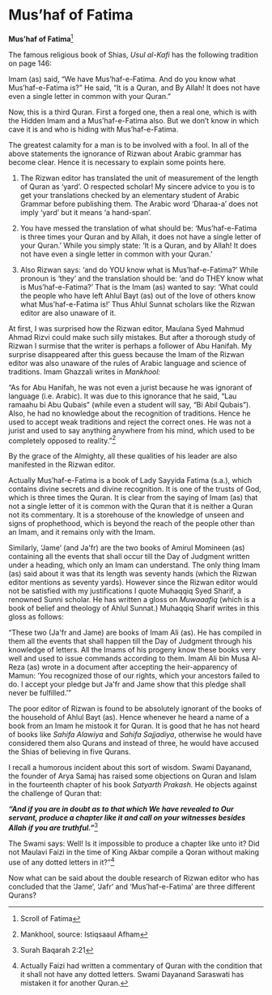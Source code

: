 Mus’haf of Fatima
=================

**Mus’haf of Fatima**[^1]

The famous religious book of Shias, *Usul al-Kafi* has the following
tradition on page 146:

Imam (as) said, “We have Mus’haf-e-Fatima. And do you know what
Mus’haf-e-Fatima is?” He said, “It is a Quran, and By Allah! It does not
have even a single letter in common with your Quran.”

Now, this is a third Quran. First a forged one, then a real one, which
is with the Hidden Imam and a Mus’haf-e-Fatima also. But we don’t know
in which cave it is and who is hiding with Mus’haf-e-Fatima.

The greatest calamity for a man is to be involved with a fool. In all of
the above statements the ignorance of Rizwan about Arabic grammar has
become clear. Hence it is necessary to explain some points here.

1) The Rizwan editor has translated the unit of measurement of the
length of Quran as ‘yard’. O respected scholar! My sincere advice to you
is to get your translations checked by an elementary student of Arabic
Grammar before publishing them. The Arabic word ‘Dharaa-a’ does not
imply ‘yard’ but it means ‘a hand-span’.

2) You have messed the translation of what should be: ‘Mus’haf-e-Fatima
is three times your Quran and by Allah, it does not have a single letter
of your Quran.’ While you simply state: ‘It is a Quran, and by Allah! It
does not have even a single letter in common with your Quran.’

3) Also Rizwan says: ‘and do YOU know what is Mus’haf-e-Fatima?’ While
pronoun is ‘they’ and the translation should be: ‘and do THEY know what
is Mus’haf-e-Fatima?’ That is the Imam (as) wanted to say: ‘What could
the people who have left Ahlul Bayt (as) out of the love of others know
what Mus’haf-e-Fatima is!’ Thus Ahlul Sunnat scholars like the Rizwan
editor are also unaware of it.

At first, I was surprised how the Rizwan editor, Maulana Syed Mahmud
Ahmad Rizvi could make such silly mistakes. But after a thorough study
of Rizwan I surmise that the writer is perhaps a follower of Abu
Hanifah. My surprise disappeared after this guess because the Imam of
the Rizwan editor was also unaware of the rules of Arabic language and
science of traditions. Imam Ghazzali writes in *Mankhool:*

“As for Abu Hanifah, he was not even a jurist because he was ignorant of
language (i.e. Arabic). It was due to this ignorance that he said, “Lau
ramaahu bi Abu Qubais” (while even a student will say, “Bi Abil
Qubais”). Also, he had no knowledge about the recognition of traditions.
Hence he used to accept weak traditions and reject the correct ones. He
was not a jurist and used to say anything anywhere from his mind, which
used to be completely opposed to reality.”[^2]

By the grace of the Almighty, all these qualities of his leader are also
manifested in the Rizwan editor.

Actually Mus’haf-e-Fatima is a book of Lady Sayyida Fatima (s.a.), which
contains divine secrets and divine recognition. It is one of the trusts
of God, which is three times the Quran. It is clear from the saying of
Imam (as) that not a single letter of it is common with the Quran that
it is neither a Quran not its commentary. It is a storehouse of the
knowledge of unseen and signs of prophethood, which is beyond the reach
of the people other than an Imam, and it remains only with the Imam.

Similarly, ‘Jame’ (and Ja'fr) are the two books of Amirul Momineen (as)
containing all the events that shall occur till the Day of Judgment
written under a heading, which only an Imam can understand. The only
thing Imam (as) said about it was that its length was seventy hands
(which the Rizwan editor mentions as seventy yards). However since the
Rizwan editor would not be satisfied with my justifications I quote
Muhaqqiq Syed Sharif, a renowned Sunni scholar. He has written a gloss
on *Muwaaafiq* (which is a book of belief and theology of Ahlul Sunnat.)
Muhaqqiq Sharif writes in this gloss as follows:

“These two (Ja'fr and Jame) are books of Imam Ali (as). He has compiled
in them all the events that shall happen till the Day of Judgment
through his knowledge of letters. All the Imams of his progeny know
these books very well and used to issue commands according to them. Imam
Ali bin Musa Al-Reza (as) wrote in a document after accepting the
heir-apparency of Mamun: ‘You recognized those of our rights, which your
ancestors failed to do. I accept your pledge but Ja'fr and Jame show
that this pledge shall never be fulfilled.’”

The poor editor of Rizwan is found to be absolutely ignorant of the
books of the household of Ahlul Bayt (as). Hence whenever he heard a
name of a book from an Imam he mistook it for Quran. It is good that he
has not heard of books like *Sahifa Alawiya* and *Sahifa Sajjadiya*,
otherwise he would have considered them also Qurans and instead of
three, he would have accused the Shias of believing in five Qurans.

I recall a humorous incident about this sort of wisdom. Swami Dayanand,
the founder of Arya Samaj has raised some objections on Quran and Islam
in the fourteenth chapter of his book *Satyarth Prakash.* He objects
against the challenge of Quran that:

***“And if you are in doubt as to that which We have revealed to Our
servant, produce a chapter like it and call on your witnesses besides
Allah if you are truthful.”***[^3]

The Swami says: Well! Is it impossible to produce a chapter like unto
it? Did not Maulavi Faizi in the time of King Akbar compile a Qoran
without making use of any dotted letters in it?”[^4]

Now what can be said about the double research of Rizwan editor who has
concluded that the ‘Jame’, ‘Jafr’ and ‘Mus’haf-e-Fatima’ are three
different Qurans?

[^1]: Scroll of Fatima

[^2]: Mankhool, source: Istiqsaaul Afham

[^3]: Surah Baqarah 2:21

[^4]: Actually Faizi had written a commentary of Quran with the
condition that it shall not have any dotted letters. Swami Dayanand
Saraswati has mistaken it for another Quran.


